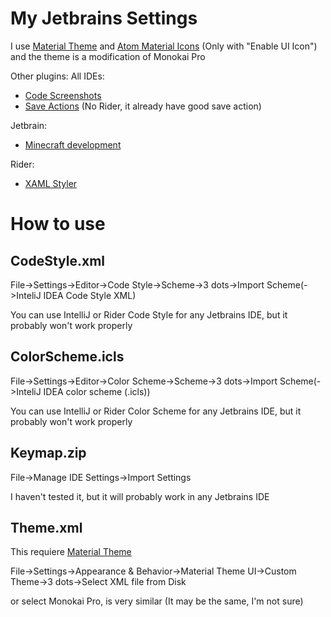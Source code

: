 # My Jetbrains Settings
I use [Material Theme](https://plugins.jetbrains.com/plugin/8006-material-theme-ui) and [Atom Material Icons](https://plugins.jetbrains.com/plugin/10044-atom-material-icons) (Only with "Enable UI Icon") and the theme is a modification of Monokai Pro

Other plugins:
All IDEs:
- [Code Screenshots](https://plugins.jetbrains.com/plugin/9406-code-screenshots)
- [Save Actions](https://plugins.jetbrains.com/plugin/7642-save-actions) (No Rider, it already have good save action)

Jetbrain:
- [Minecraft development](https://plugins.jetbrains.com/plugin/8327-minecraft-development)

Rider:
- [XAML Styler](https://plugins.jetbrains.com/plugin/14932-xaml-styler)

# How to use
## CodeStyle.xml
File->Settings->Editor->Code Style->Scheme->3 dots->Import Scheme(->InteliJ IDEA Code Style XML)

You can use IntelliJ or Rider Code Style for any Jetbrains IDE, but it probably won't work properly

## ColorScheme.icls
File->Settings->Editor->Color Scheme->Scheme->3 dots->Import Scheme(->InteliJ IDEA color scheme (.icls))

You can use IntelliJ or Rider Color Scheme for any Jetbrains IDE, but it probably won't work properly

## Keymap.zip
File->Manage IDE Settings->Import Settings

I haven't tested it, but it will probably work in any Jetbrains IDE

## Theme.xml
This requiere [Material Theme](https://plugins.jetbrains.com/plugin/8006-material-theme-ui)

File->Settings->Appearance & Behavior->Material Theme UI->Custom Theme->3 dots->Select XML file from Disk

or select Monokai Pro, is very similar (It may be the same, I'm not sure)
